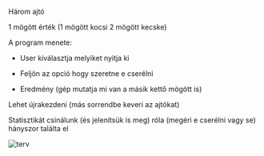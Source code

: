 Három ajtó

1 mögött érték (1 mögött kocsi 2 mögött kecske)

A program menete:

- User kiválasztja melyiket nyitja ki

- Feljön az opció hogy szeretne e cserélni

- Eredmény (gép mutatja mi van a másik kettő mögött is)

Lehet újrakezdeni (más sorrendbe keveri az ajtókat)

Statisztikát csinálunk (és jelenítsük is meg) róla (megéri e cserélni vagy se) hányszor találta el


![terv](https://github.com/user-attachments/assets/57352d9c-e37d-41c6-aaa5-8c0085f219db)
